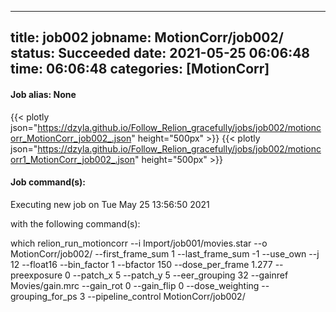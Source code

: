 
---
title: job002
jobname: MotionCorr/job002/
status: Succeeded
date: 2021-05-25 06:06:48
time: 06:06:48
categories: [MotionCorr]
---

#### Job alias: None

{{< plotly json="https://dzyla.github.io/Follow_Relion_gracefully/jobs/job002/motioncorr_MotionCorr_job002_.json" height="500px" >}}
{{< plotly json="https://dzyla.github.io/Follow_Relion_gracefully/jobs/job002/motioncorr1_MotionCorr_job002_.json" height="500px" >}}

#### Job command(s):


 
 Executing new job on Tue May 25 13:56:50 2021
 
 with the following command(s): 

which relion_run_motioncorr --i Import/job001/movies.star --o MotionCorr/job002/ --first_frame_sum 1 --last_frame_sum -1 --use_own  --j 12 --float16 --bin_factor 1 --bfactor 150 --dose_per_frame 1.277 --preexposure 0 --patch_x 5 --patch_y 5 --eer_grouping 32 --gainref Movies/gain.mrc --gain_rot 0 --gain_flip 0 --dose_weighting  --grouping_for_ps 3   --pipeline_control MotionCorr/job002/
 
 


